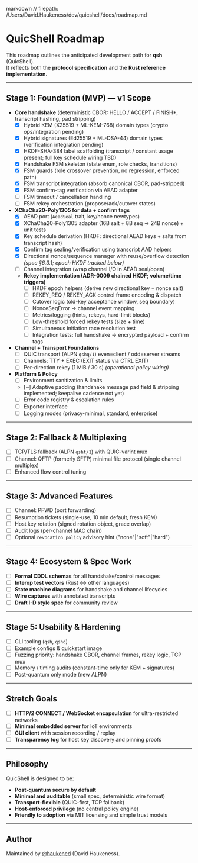 markdown
// filepath: /Users/David.Haukeness/dev/quicshell/docs/roadmap.md
# QuicShell Roadmap

This roadmap outlines the anticipated development path for **qsh** (QuicShell).  
It reflects both the **protocol specification** and the **Rust reference implementation**.

---

## Stage 1: Foundation (MVP) — v1 Scope

- **Core handshake** (deterministic CBOR: HELLO / ACCEPT / FINISH*, transcript hashing, pad stripping)
  - [x] Hybrid KEM (X25519 + ML-KEM-768) domain types (crypto ops/integration pending)
  - [x] Hybrid signatures (Ed25519 + ML-DSA-44) domain types (verification integration pending)
  - [x] HKDF-SHA-384 label scaffolding (transcript / constant usage present; full key schedule wiring TBD)
  - [x] Handshake FSM skeleton (state enum, role checks, transitions)
  - [x] FSM guards (role crossover prevention, no regression, enforced path)
  - [x] FSM transcript integration (absorb canonical CBOR, pad-stripped)
  - [x] FSM confirm-tag verification via AEAD adapter
  - [ ] FSM timeout / cancellation handling
  - [ ] FSM rekey orchestration (propose/ack/cutover states)

- **XChaCha20-Poly1305 for data + confirm tags**
  - [x] AEAD port (`AeadSeal` trait, key/nonce newtypes)
  - [x] XChaCha20-Poly1305 adapter (16B salt + 8B seq -> 24B nonce) + unit tests
  - [x] Key schedule derivation (HKDF: directional AEAD keys + salts from transcript hash)
  - [x] Confirm tag sealing/verification using transcript AAD helpers
  - [x] Directional nonce/sequence manager with reuse/overflow detection *(spec §6.3.1; epoch HKDF tracked below)*
  - [ ] Channel integration (wrap channel I/O in AEAD seal/open)
  - **Rekey implementation (ADR-0009 chained HKDF; volume/time triggers)**
    - [ ] HKDF epoch helpers (derive new directional key + nonce salt)
    - [ ] REKEY_REQ / REKEY_ACK control frame encoding & dispatch
    - [ ] Cutover logic (old-key acceptance window, seq boundary)
    - [ ] NonceSeqError -> channel event mapping
    - [ ] Metrics/logging (hints, rekeys, hard-limit blocks)
    - [ ] Low-threshold forced rekey tests (size + time)
    - [ ] Simultaneous initiation race resolution test
    - [ ] Integration tests: full handshake -> encrypted payload + confirm tags

- **Channel + Transport Foundations**
  - [ ] QUIC transport (ALPN `qshq/1`) even=client / odd=server streams
  - [ ] Channels: TTY + EXEC (EXIT status via CTRL EXIT)
  - [ ] Per-direction rekey (1 MiB / 30 s) *(operational policy wiring)*

- **Platform & Policy**
  - [ ] Environment sanitization & limits
  - [~] Adaptive padding (handshake message pad field & stripping implemented; keepalive cadence not yet)
  - [ ] Error code registry & escalation rules
  - [ ] Exporter interface
  - [ ] Logging modes (privacy-minimal, standard, enterprise)

---

## Stage 2: Fallback & Multiplexing

- [ ] TCP/TLS fallback (ALPN `qsht/1`) with QUIC-varint mux
- [ ] Channel: QFTP (formerly SFTP) minimal file protocol (single channel multiplex)
- [ ] Enhanced flow control tuning

---

## Stage 3: Advanced Features

- [ ] Channel: PFWD (port forwarding)
- [ ] Resumption tickets (single-use, 10 min default, fresh KEM)
- [ ] Host key rotation (signed rotation object, grace overlap)
- [ ] Audit logs (per-channel MAC chain)
- [ ] Optional `revocation_policy` advisory hint ("none"|"soft"|"hard")

---

## Stage 4: Ecosystem & Spec Work

- [ ] **Formal CDDL schemas** for all handshake/control messages
- [ ] **Interop test vectors** (Rust <-> other languages)
- [ ] **State machine diagrams** for handshake and channel lifecycles
- [ ] **Wire captures** with annotated transcripts
- [ ] **Draft I-D style spec** for community review

---

## Stage 5: Usability & Hardening

- [ ] CLI tooling (`qsh`, `qshd`)
- [ ] Example configs & quickstart image
- [ ] Fuzzing priority: handshake CBOR, channel frames, rekey logic, TCP mux
- [ ] Memory / timing audits (constant-time only for KEM + signatures)
- [ ] Post-quantum only mode (new ALPN)

---

## Stretch Goals

- [ ] **HTTP/2 CONNECT / WebSocket encapsulation** for ultra-restricted networks
- [ ] **Minimal embedded server** for IoT environments
- [ ] **GUI client** with session recording / replay
- [ ] **Transparency log** for host key discovery and pinning proofs

---

## Philosophy

QuicShell is designed to be:
- **Post-quantum secure by default**  
- **Minimal and auditable** (small spec, deterministic wire format)  
- **Transport-flexible** (QUIC-first, TCP fallback)  
- **Host-enforced privilege** (no central policy engine)  
- **Friendly to adoption** via MIT licensing and simple trust models  

---

## Author

Maintained by [@haukened](https://github.com/haukened) (David Haukeness).